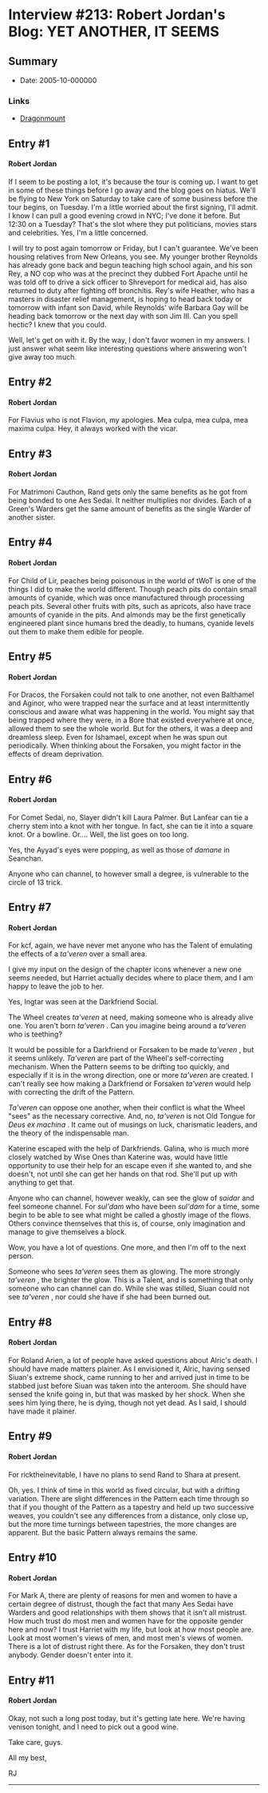 # Interview #213: Robert Jordan's Blog: YET ANOTHER, IT SEEMS

## Summary

- Date: 2005-10-000000

### Links

- [Dragonmount](http://www.dragonmount.com/forums/blog/4/entry-329-yet-another-it-seems/)


## Entry #1

#### Robert Jordan

If I seem to be posting a lot, it's because the tour is coming up. I want to get in some of these things before I go away and the blog goes on hiatus. We'll be flying to New York on Saturday to take care of some business before the tour begins, on Tuesday. I'm a little worried about the first signing, I'll admit. I know I can pull a good evening crowd in NYC; I've done it before. But 12:30 on a Tuesday? That's the slot where they put politicians, movies stars and celebrities. Yes, I'm a little concerned.

I will try to post again tomorrow or Friday, but I can't guarantee. We've been housing relatives from New Orleans, you see. My younger brother Reynolds has already gone back and begun teaching high school again, and his son Rey, a NO cop who was at the precinct they dubbed Fort Apache until he was told off to drive a sick officer to Shreveport for medical aid, has also returned to duty after fighting off bronchitis. Rey's wife Heather, who has a masters in disaster relief management, is hoping to head back today or tomorrow with infant son David, while Reynolds' wife Barbara Gay will be heading back tomorrow or the next day with son Jim III. Can you spell hectic? I knew that you could.

Well, let's get on with it. By the way, I don't favor women in my answers. I just answer what seem like interesting questions where answering won't give away too much.

## Entry #2

#### Robert Jordan

For Flavius who is not Flavion, my apologies. Mea culpa, mea culpa, mea maxima culpa. Hey, it always worked with the vicar.

## Entry #3

#### Robert Jordan

For Matrimoni Cauthon, Rand gets only the same benefits as he got from being bonded to one Aes Sedai. It neither multiplies nor divides. Each of a Green's Warders get the same amount of benefits as the single Warder of another sister.

## Entry #4

#### Robert Jordan

For Child of Lir, peaches being poisonous in the world of tWoT is one of the things I did to make the world different. Though peach pits do contain small amounts of cyanide, which was once manufactured through processing peach pits. Several other fruits with pits, such as apricots, also have trace amounts of cyanide in the pits. And almonds may be the first genetically engineered plant since humans bred the deadly, to humans, cyanide levels out them to make them edible for people.

## Entry #5

#### Robert Jordan

For Dracos, the Forsaken could not talk to one another, not even Balthamel and Aginor, who were trapped near the surface and at least intermittently conscious and aware what was happening in the world. You might say that being trapped where they were, in a Bore that existed everywhere at once, allowed them to see the whole world. But for the others, it was a deep and dreamless sleep. Even for Ishamael, except when he was spun out periodically. When thinking about the Forsaken, you might factor in the effects of dream deprivation.

## Entry #6

#### Robert Jordan

For Comet Sedai, no, Slayer didn't kill Laura Palmer. But Lanfear can tie a cherry stem into a knot with her tongue. In fact, she can tie it into a square knot. Or a bowline. Or.... Well, the list goes on too long.

Yes, the Ayyad's eyes were popping, as well as those of
*damane*
in Seanchan.

Anyone who can channel, to however small a degree, is vulnerable to the circle of 13 trick.

## Entry #7

#### Robert Jordan

For kcf, again, we have never met anyone who has the Talent of emulating the effects of a
*ta'veren*
over a small area.

I give my input on the design of the chapter icons whenever a new one seems needed, but Harriet actually decides where to place them, and I am happy to leave the job to her.

Yes, Ingtar was seen at the Darkfriend Social.

The Wheel creates
*ta'veren*
at need, making someone who is already alive one. You aren't born
*ta'veren*
. Can you imagine being around a
*ta'veren*
who is teething?

It would be possible for a Darkfriend or Forsaken to be made
*ta'veren*
, but it seems unlikely.
*Ta'veren*
are part of the Wheel's self-correcting mechanism. When the Pattern seems to be drifting too quickly, and especially if it is in the wrong direction, one or more
*ta'veren*
are created. I can't really see how making a Darkfriend or Forsaken
*ta'veren*
would help with correcting the drift of the Pattern.

*Ta'veren*
can oppose one another, when their conflict is what the Wheel "sees" as the necessary corrective. And, no,
*ta'veren*
is not Old Tongue for
*Deus ex machina*
. It came out of musings on luck, charismatic leaders, and the theory of the indispensable man.

Katerine escaped with the help of Darkfriends. Galina, who is much more closely watched by Wise Ones than Katerine was, would have little opportunity to use their help for an escape even if she wanted to, and she doesn't, not until she can get her hands on that rod. She'll put up with anything to get that.

Anyone who can channel, however weakly, can see the glow of
*saidar*
and feel someone channel. For
*sul'dam*
who have been
*sul'dam*
for a time, some begin to be able to see what might be called a ghostly image of the flows. Others convince themselves that this is, of course, only imagination and manage to give themselves a block.

Wow, you have a lot of questions. One more, and then I'm off to the next person.

Someone who sees
*ta'veren*
sees them as glowing. The more strongly
*ta'veren*
, the brighter the glow. This is a Talent, and is something that only someone who can channel can do. While she was stilled, Siuan could not see
*ta'veren*
, nor could she have if she had been burned out.

## Entry #8

#### Robert Jordan

For Roland Arien, a lot of people have asked questions about Alric's death. I should have made matters plainer. As I envisioned it, Alric, having sensed Siuan's extreme shock, came running to her and arrived just in time to be stabbed just before Siuan was taken into the anteroom. She should have sensed the knife going in, but that was masked by her shock. When she sees him lying there, he is dying, though not yet dead. As I said, I should have made it plainer.

## Entry #9

#### Robert Jordan

For ricktheinevitable, I have no plans to send Rand to Shara at present.

Oh, yes. I think of time in this world as fixed circular, but with a drifting variation. There are slight differences in the Pattern each time through so that if you thought of the Pattern as a tapestry and held up two successive weaves, you couldn't see any differences from a distance, only close up, but the more time turnings between tapestries, the more changes are apparent. But the basic Pattern always remains the same.

## Entry #10

#### Robert Jordan

For Mark A, there are plenty of reasons for men and women to have a certain degree of distrust, though the fact that many Aes Sedai have Warders and good relationships with them shows that it isn't all mistrust. How much trust do most men and women have for the opposite gender here and now? I trust Harriet with my life, but look at how most people are. Look at most women's views of men, and most men's views of women. There is a lot of distrust right there. As for the Forsaken, they don't trust anybody. Gender doesn't enter into it.

## Entry #11

#### Robert Jordan

Okay, not such a long post today, but it's getting late here. We're having venison tonight, and I need to pick out a good wine.

Take care, guys.

All my best,
  
RJ


---

